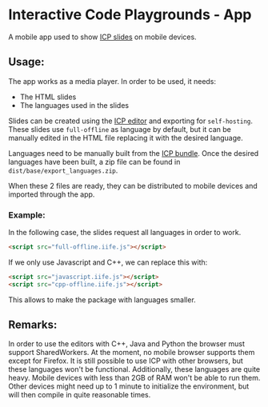 # Interactive Code Playgrounds - App

A mobile app used to show [ICP slides](https://lucademenego99.github.io/icp-slides/#/) on mobile devices.

## Usage:

The app works as a media player. In order to be used, it needs:
- The HTML slides
- The languages used in the slides

Slides can be created using the [ICP editor](https://github.com/Iron16Bit/icp-editor) and exporting for `self-hosting`.
These slides use `full-offline` as  language by default, but it can be manually edited in the HTML file replacing it with the desired language.

Languages need to be manually built from the [ICP bundle](https://github.com/Iron16Bit/icp-bundle).
Once the desired languages have been built, a zip file can be found in `dist/base/export_languages.zip`.

When these 2 files are ready, they can be distributed to mobile devices and imported through the app.

### Example:

In the following case, the slides request all languages in order to work.

``` html
<script src="full-offline.iife.js"></script>
```

If we only use Javascript and C++, we can replace this with:

``` html
<script src="javascript.iife.js"></script>
<script src="cpp-offline.iife.js"></script>
```

This allows to make the package with languages smaller.

## Remarks:

In order to use the editors with C++, Java and Python the browser must support SharedWorkers. At the moment, no mobile browser supports them except for Firefox. It is still possible to use ICP with other browsers, but these languages won't be functional.
Additionally, these languages are quite heavy. Mobile devices with less than 2GB of RAM won't be able to run them. Other devices might need up to 1 minute to initialize the environment, but will then compile in quite reasonable times.